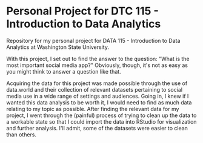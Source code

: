 # Personal Project for DTC 115 - Introduction to Data Analytics
Repository for my personal project for DATA 115 - Introduction to Data Analytics at Washington State University.

With this project, I set out to find the answer to the question: "What is the most important social media app?" Obviously, though, it's not as easy as you might think to answer a question like that.

Acquiring the data for this project was made possible through the use of data.world and their collection of relevant datasets pertaining to social media use in a wide range of settings and audiences. Going in, I knew if I wanted this data analysis to be worth it, I would need to find as much data relating to my topic as possible. After finding the relevant data for my project, I went through the (painful) process of trying to clean up the data to a workable state so that I could import the data into RStudio for visualization and further analysis. I'll admit, some of the datasets were easier to clean than others.


